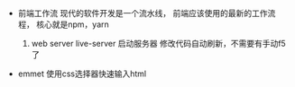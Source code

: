 - 前端工作流
现代的软件开发是一个流水线， 前端应该使用的最新的工作流程， 核心就是npm，yarn
  1. web server 
  live-server 启动服务器 
  修改代码自动刷新，不需要有手动f5了 

- emmet 使用css选择器快速输入html
